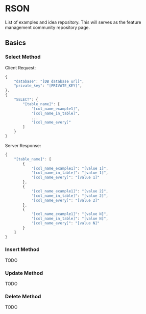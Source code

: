 # RSON
List of examples and idea repository. This will serves as the feature management community repository page.

## Basics
### Select Method
Client Request:
```javascript
{
    "database": "[DB database url]",
    "private_key": "[PRIVATE_KEY]",
},
{
    "SELECT": {
        "[table_name]": [
            "[col_name_example1]",
            "[col_name_in_table]",
            ...
            "[col_name_every]"
        ]
    }
}

```
Server Response:
```javascript
{
    "[table_name]": [
        {
            "[col_name_example1]": "[value 1]",
            "[col_name_in_table]": "[value 1]",
            "[col_name_every]": "[value 1]"
        },
        {
            "[col_name_example1]": "[value 2]",
            "[col_name_in_table]": "[value 2]",
            "[col_name_every]": "[value 2]"
        },
        {
            "[col_name_example1]": "[value N]",
            "[col_name_in_table]": "[value N]",
            "[col_name_every]": "[value N]"
        }
    ]
}
```

### Insert Method
TODO
### Update Method
TODO
### Delete Method
TODO